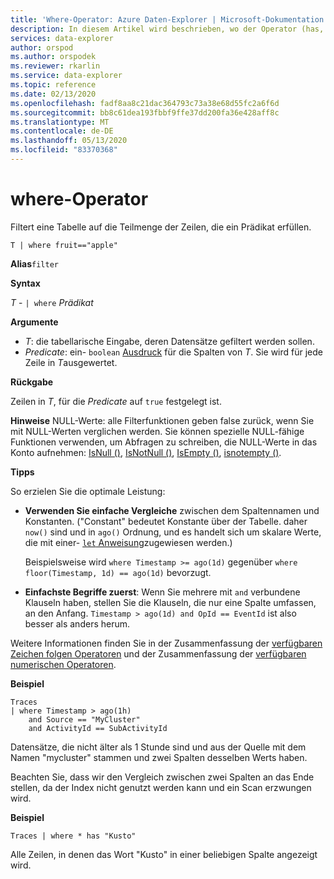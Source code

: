 ```yaml
---
title: 'Where-Operator: Azure Daten-Explorer | Microsoft-Dokumentation'
description: In diesem Artikel wird beschrieben, wo der Operator (has, enthält, StartWith, EndsWith, Regex) in Azure Daten-Explorer.
services: data-explorer
author: orspod
ms.author: orspodek
ms.reviewer: rkarlin
ms.service: data-explorer
ms.topic: reference
ms.date: 02/13/2020
ms.openlocfilehash: fadf8aa8c21dac364793c73a38e68d55fc2a6f6d
ms.sourcegitcommit: bb8c61dea193fbbf9ffe37dd200fa36e428aff8c
ms.translationtype: MT
ms.contentlocale: de-DE
ms.lasthandoff: 05/13/2020
ms.locfileid: "83370368"
---
```

# <a name="where-operator"></a>where-Operator

Filtert eine Tabelle auf die Teilmenge der Zeilen, die ein Prädikat erfüllen.

```kusto
T | where fruit=="apple"
```

**Alias**`filter`

**Syntax**

*T* - `| where` *Prädikat*

**Argumente**

* *T*: die tabellarische Eingabe, deren Datensätze gefiltert werden sollen.
* *Predicate*: ein- `boolean` [Ausdruck](./scalar-data-types/bool.md) für die Spalten von *T*. Sie wird für jede Zeile in *T*ausgewertet.

**Rückgabe**

Zeilen in *T*, für die *Predicate* auf `true` festgelegt ist.

**Hinweise** NULL-Werte: alle Filterfunktionen geben false zurück, wenn Sie mit NULL-Werten verglichen werden. Sie können spezielle NULL-fähige Funktionen verwenden, um Abfragen zu schreiben, die NULL-Werte in das Konto aufnehmen: [IsNull ()](./isnullfunction.md), [IsNotNull ()](./isnotnullfunction.md), [IsEmpty ()](./isemptyfunction.md), [isnotempty ()](./isnotemptyfunction.md). 

**Tipps**

So erzielen Sie die optimale Leistung:

* **Verwenden Sie einfache Vergleiche** zwischen dem Spaltennamen und Konstanten. ("Constant" bedeutet Konstante über der Tabelle. daher `now()` sind und in `ago()` Ordnung, und es handelt sich um skalare Werte, die mit einer- [ `let` Anweisung](./letstatement.md)zugewiesen werden.)

    Beispielsweise wird `where Timestamp >= ago(1d)` gegenüber `where floor(Timestamp, 1d) == ago(1d)` bevorzugt.

* **Einfachste Begriffe zuerst**: Wenn Sie mehrere mit `and` verbundene Klauseln haben, stellen Sie die Klauseln, die nur eine Spalte umfassen, an den Anfang. `Timestamp > ago(1d) and OpId == EventId` ist also besser als anders herum.

Weitere Informationen finden Sie in der Zusammenfassung der [verfügbaren Zeichen folgen Operatoren](./datatypes-string-operators.md) und der Zusammenfassung der [verfügbaren numerischen Operatoren](./numoperators.md).

**Beispiel**

```kusto
Traces
| where Timestamp > ago(1h)
    and Source == "MyCluster"
    and ActivityId == SubActivityId 
```

Datensätze, die nicht älter als 1 Stunde sind und aus der Quelle mit dem Namen "mycluster" stammen und zwei Spalten desselben Werts haben. 

Beachten Sie, dass wir den Vergleich zwischen zwei Spalten an das Ende stellen, da der Index nicht genutzt werden kann und ein Scan erzwungen wird.

**Beispiel**

```kusto
Traces | where * has "Kusto"
```

Alle Zeilen, in denen das Wort "Kusto" in einer beliebigen Spalte angezeigt wird.
